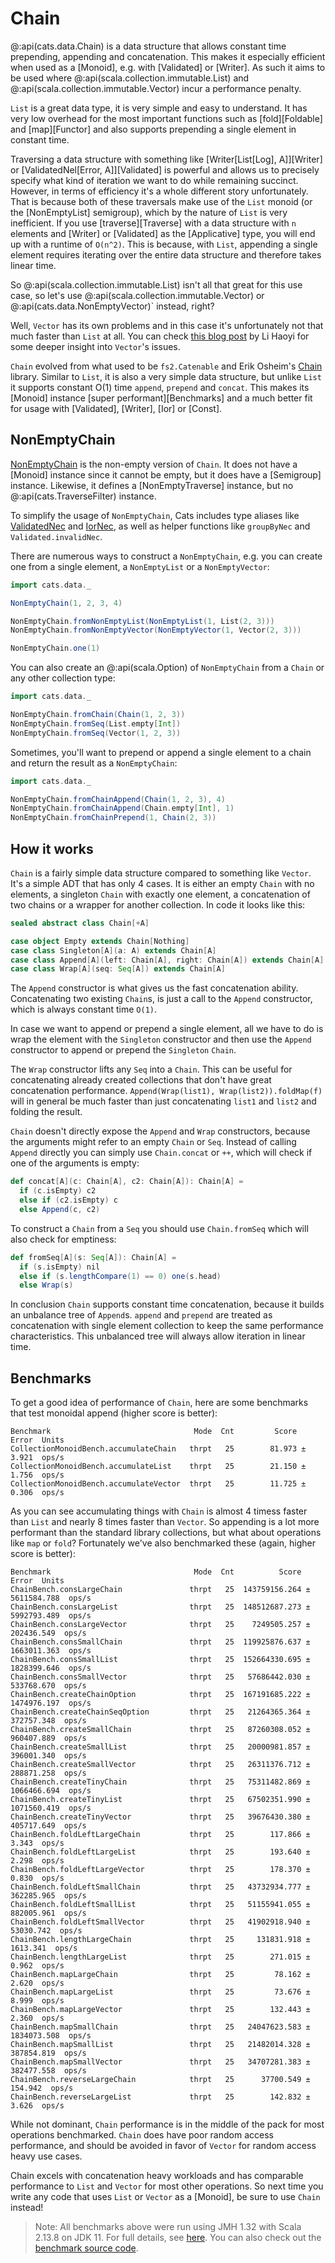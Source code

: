 # Chain

@:api(cats.data.Chain) is a data structure that allows constant time prepending, appending and concatenation.
This makes it especially efficient when used as a [Monoid], e.g. with [Validated] or [Writer].
As such it aims to be used where @:api(scala.collection.immutable.List) and @:api(scala.collection.immutable.Vector) incur a performance penalty.

`List` is a great data type, it is very simple and easy to understand.
It has very low overhead for the most important functions such as [fold][Foldable] and [map][Functor] and also supports prepending a single element in constant time.

Traversing a data structure with something like [Writer\[List\[Log\], A\]][Writer] or [ValidatedNel\[Error, A\]][Validated] is powerful and allows us to precisely specify what kind of iteration we want to do while remaining succinct.
However, in terms of efficiency it's a whole different story unfortunately.
That is because both of these traversals make use of the `List` monoid (or the [NonEmptyList] semigroup), which by the nature of `List` is very inefficient.
If you use [traverse][Traverse] with a data structure with `n` elements and [Writer] or [Validated] as the [Applicative] type, you will end up with a runtime of `O(n^2)`.
This is because, with `List`, appending a single element requires iterating over the entire data structure and therefore takes linear time.

So @:api(scala.collection.immutable.List) isn't all that great for this use case, so let's use @:api(scala.collection.immutable.Vector) or @:api(cats.data.NonEmptyVector)` instead, right?

Well, `Vector` has its own problems and in this case it's unfortunately not that much faster than `List` at all. You can check [this blog post](http://www.lihaoyi.com/post/BenchmarkingScalaCollections.html#vectors-are-ok) by Li Haoyi for some deeper insight into `Vector`'s issues.


`Chain` evolved from what used to be `fs2.Catenable` and Erik Osheim's [Chain](https://github.com/non/chain) library.
Similar to `List`, it is also a very simple data structure, but unlike `List` it supports constant O(1) time `append`, `prepend` and `concat`.
This makes its [Monoid] instance [super performant][Benchmarks] and a much better fit for usage with [Validated], [Writer], [Ior] or [Const].


## NonEmptyChain 

[NonEmptyChain][nec] is the non-empty version of `Chain`.
It does not have a [Monoid] instance since it cannot be empty, but it does have a [Semigroup] instance.
Likewise, it defines a [NonEmptyTraverse] instance, but no @:api(cats.TraverseFilter) instance.

To simplify the usage of `NonEmptyChain`, Cats includes type aliases like [ValidatedNec](validated.md#meeting-applicative) and [IorNec](ior.md#using-with-nonemptychain), as well as helper functions like `groupByNec` and `Validated.invalidNec`.

There are numerous ways to construct a `NonEmptyChain`, e.g. you can create one from a single element, a `NonEmptyList` or a `NonEmptyVector`:

```scala mdoc
import cats.data._

NonEmptyChain(1, 2, 3, 4)

NonEmptyChain.fromNonEmptyList(NonEmptyList(1, List(2, 3)))
NonEmptyChain.fromNonEmptyVector(NonEmptyVector(1, Vector(2, 3)))

NonEmptyChain.one(1)
```



You can also create an @:api(scala.Option) of `NonEmptyChain` from a `Chain` or any other collection type:

```scala mdoc
import cats.data._

NonEmptyChain.fromChain(Chain(1, 2, 3))
NonEmptyChain.fromSeq(List.empty[Int])
NonEmptyChain.fromSeq(Vector(1, 2, 3))
```

Sometimes, you'll want to prepend or append a single element to a chain and return the result as a `NonEmptyChain`:

```scala mdoc
import cats.data._

NonEmptyChain.fromChainAppend(Chain(1, 2, 3), 4)
NonEmptyChain.fromChainAppend(Chain.empty[Int], 1)
NonEmptyChain.fromChainPrepend(1, Chain(2, 3))
```
## How it works

`Chain` is a fairly simple data structure compared to something like `Vector`.
It's a simple ADT that has only 4 cases.
It is either an empty `Chain` with no elements, a singleton `Chain` with exactly one element, a concatenation of two chains or a wrapper for another collection.
In code it looks like this:

```scala mdoc
sealed abstract class Chain[+A]

case object Empty extends Chain[Nothing]
case class Singleton[A](a: A) extends Chain[A]
case class Append[A](left: Chain[A], right: Chain[A]) extends Chain[A]
case class Wrap[A](seq: Seq[A]) extends Chain[A]
```

The `Append` constructor is what gives us the fast concatenation ability.
Concatenating two existing `Chain`s, is just a call to the `Append` constructor, which is always constant time `O(1)`.

In case we want to append or prepend a single element,
 all we have to do is wrap the element with the `Singleton` constructor and then use the `Append` constructor to append or prepend the `Singleton` `Chain`.

The `Wrap` constructor lifts any `Seq` into a `Chain`.
This can be useful for concatenating already created collections that don't have great concatenation performance.
`Append(Wrap(list1), Wrap(list2)).foldMap(f)` will in general be much faster than just concatenating `list1` and `list2` and folding the result.

`Chain` doesn't directly expose the `Append` and `Wrap` constructors, because the arguments might refer to an empty `Chain` or `Seq`.
Instead of calling `Append` directly you can simply use `Chain.concat` or `++`, which will check if one of the arguments is empty:

```scala
def concat[A](c: Chain[A], c2: Chain[A]): Chain[A] =
  if (c.isEmpty) c2
  else if (c2.isEmpty) c
  else Append(c, c2)
```

To construct a `Chain` from a `Seq` you should use `Chain.fromSeq` which will also check for emptiness:

```scala
def fromSeq[A](s: Seq[A]): Chain[A] =
  if (s.isEmpty) nil
  else if (s.lengthCompare(1) == 0) one(s.head)
  else Wrap(s)
```

In conclusion `Chain` supports constant time concatenation, because it builds an unbalance tree of `Append`s.
`append` and `prepend` are treated as concatenation with single element collection to keep the same performance characteristics.
This unbalanced tree will always allow iteration in linear time. 

## Benchmarks

To get a good idea of performance of `Chain`, here are some benchmarks that test monoidal append (higher score is better):

```
Benchmark                                Mode  Cnt         Score         Error  Units
CollectionMonoidBench.accumulateChain   thrpt   25        81.973 ±       3.921  ops/s
CollectionMonoidBench.accumulateList    thrpt   25        21.150 ±       1.756  ops/s
CollectionMonoidBench.accumulateVector  thrpt   25        11.725 ±       0.306  ops/s
```

As you can see accumulating things with `Chain` is almost 4 timess faster than `List` and nearly 8 times faster than `Vector`.
So appending is a lot more performant than the standard library collections, but what about operations like `map` or `fold`?
Fortunately we've also benchmarked these (again, higher score is better):

```
Benchmark                                Mode  Cnt          Score         Error  Units
ChainBench.consLargeChain               thrpt   25  143759156.264 ± 5611584.788  ops/s
ChainBench.consLargeList                thrpt   25  148512687.273 ± 5992793.489  ops/s
ChainBench.consLargeVector              thrpt   25    7249505.257 ±  202436.549  ops/s
ChainBench.consSmallChain               thrpt   25  119925876.637 ± 1663011.363  ops/s
ChainBench.consSmallList                thrpt   25  152664330.695 ± 1828399.646  ops/s
ChainBench.consSmallVector              thrpt   25   57686442.030 ±  533768.670  ops/s
ChainBench.createChainOption            thrpt   25  167191685.222 ± 1474976.197  ops/s
ChainBench.createChainSeqOption         thrpt   25   21264365.364 ±  372757.348  ops/s
ChainBench.createSmallChain             thrpt   25   87260308.052 ±  960407.889  ops/s
ChainBench.createSmallList              thrpt   25   20000981.857 ±  396001.340  ops/s
ChainBench.createSmallVector            thrpt   25   26311376.712 ±  288871.258  ops/s
ChainBench.createTinyChain              thrpt   25   75311482.869 ± 1066466.694  ops/s
ChainBench.createTinyList               thrpt   25   67502351.990 ± 1071560.419  ops/s
ChainBench.createTinyVector             thrpt   25   39676430.380 ±  405717.649  ops/s
ChainBench.foldLeftLargeChain           thrpt   25        117.866 ±       3.343  ops/s
ChainBench.foldLeftLargeList            thrpt   25        193.640 ±       2.298  ops/s
ChainBench.foldLeftLargeVector          thrpt   25        178.370 ±       0.830  ops/s
ChainBench.foldLeftSmallChain           thrpt   25   43732934.777 ±  362285.965  ops/s
ChainBench.foldLeftSmallList            thrpt   25   51155941.055 ±  882005.961  ops/s
ChainBench.foldLeftSmallVector          thrpt   25   41902918.940 ±   53030.742  ops/s
ChainBench.lengthLargeChain             thrpt   25     131831.918 ±    1613.341  ops/s
ChainBench.lengthLargeList              thrpt   25        271.015 ±       0.962  ops/s
ChainBench.mapLargeChain                thrpt   25         78.162 ±       2.620  ops/s
ChainBench.mapLargeList                 thrpt   25         73.676 ±       8.999  ops/s
ChainBench.mapLargeVector               thrpt   25        132.443 ±       2.360  ops/s
ChainBench.mapSmallChain                thrpt   25   24047623.583 ± 1834073.508  ops/s
ChainBench.mapSmallList                 thrpt   25   21482014.328 ±  387854.819  ops/s
ChainBench.mapSmallVector               thrpt   25   34707281.383 ±  382477.558  ops/s
ChainBench.reverseLargeChain            thrpt   25      37700.549 ±     154.942  ops/s
ChainBench.reverseLargeList             thrpt   25        142.832 ±       3.626  ops/s
```

While not dominant, `Chain` performance is in the middle of the pack for most operations benchmarked. 
`Chain` does have poor random access performance, and should be avoided in favor of `Vector` for random access heavy use cases.

Chain excels with concatenation heavy workloads and has comparable performance to `List` and `Vector` for most other operations. 
So next time you write any code that uses `List` or `Vector` as a [Monoid], be sure to use `Chain` instead!

> Note: All benchmarks above were run using JMH 1.32 with Scala 2.13.8 on JDK 11. 
For full details, see [here](https://github.com/typelevel/cats/pull/4264).
You can also check out the [benchmark source code](https://github.com/typelevel/cats/blob/v@VERSION@/bench/src/main/scala/cats/bench).


[nec]: @API_LINK_BASE@/cats/data/index.html#NonEmptyChain:cats.data.NonEmptyChainImpl.type